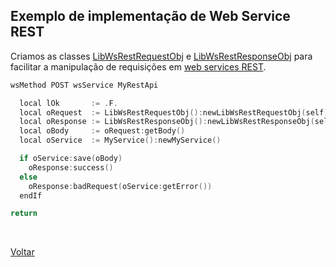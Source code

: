 ## Exemplo de implementação de Web Service REST

Criamos as classes [LibWsRestRequestObj](#) e [LibWsRestResponseObj](#) para facilitar a 
manipulação de requisições em [web services REST](https://tdn.totvs.com/display/framework/02.+Criando+uma+classe+REST).

```go
wsMethod POST wsService MyRestApi

  local lOk       := .F.
  local oRequest  := LibWsRestRequestObj():newLibWsRestRequestObj(self)
  local oResponse := LibWsRestResponseObj():newLibWsRestResponseObj(self)
  local oBody     := oRequest:getBody()  
  local oService  := MyService():newMyService()

  if oService:save(oBody)
    oResponse:success()
  else
    oResponse:badRequest(oService:getError())
  endIf

return
```

<br/>

[Voltar](../index)